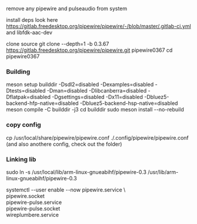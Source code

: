 remove any pipewire and pulseaudio from system

install deps look here https://gitlab.freedesktop.org/pipewire/pipewire/-/blob/master/.gitlab-ci.yml and libfdk-aac-dev

clone source
git clone --depth=1 -b 0.3.67 https://gitlab.freedesktop.org/pipewire/pipewire.git pipewire0367
cd pipewire0367

### Building
meson setup builddir -Dsdl2=disabled -Dexamples=disabled -Dtests=disabled -Dman=disabled -Dlibcanberra=disabled -Dflatpak=disabled -Dgsettings=disabled -Dx11=disabled -Dbluez5-backend-hfp-native=disabled -Dbluez5-backend-hsp-native=disabled
meson compile -C builddir -j3
cd builddir
sudo meson install --no-rebuild


### copy config
cp /usr/local/share/pipewire/pipewire.conf ./.config/pipewire/pipewire.conf (and also anothere config, check out the folder)

### Linking lib
sudo ln -s /usr/local/lib/arm-linux-gnueabihf/pipewire-0.3 /usr/lib/arm-linux-gnueabihf/pipewire-0.3

systemctl --user enable --now pipewire.service \                           
                      pipewire.socket \
                      pipewire-pulse.service \
                      pipewire-pulse.socket \
                      wireplumbere.service
